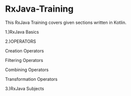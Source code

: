 # RxJava-Training

This RxJava Training covers given sections written in Kotlin.

1.)RxJava Basics

2.)OPERATORS

Creation Operators

Filtering Operators

Combining Operators

Transformation Operators

3.)RxJava Subjects


